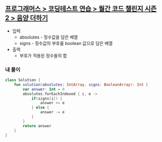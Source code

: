 ## **[프로그래머스 > 코딩테스트 연습 > 월간 코드 챌린지 시즌2 > 음양 더하기](https://school.programmers.co.kr/learn/courses/30/lessons/76501)**

- 입력
    - absolutes - 정수값을 담은 배열
    - signs - 정수값의 부호를  boolean 값으로 담은 배열
- 출력
    - 부호가 적용된 정수들의 합

### **내 풀이**

```kotlin
class Solution {
    fun solution(absolutes: IntArray, signs: BooleanArray): Int {
        var answer: Int = 0
        absolutes.forEachIndexed { i, e ->
            if(signs[i]) {
                answer += e
            } else {
                answer -= e
            }
        }
        return answer
    }
}
```